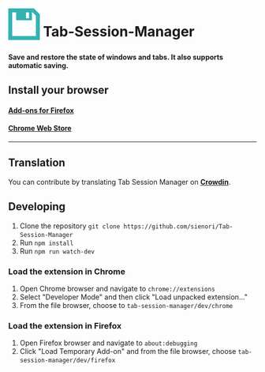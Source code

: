 # <sub><img src="/src/icons/icon.svg" width=64px height=64px></sub> Tab-Session-Manager

#### Save and restore the state of windows and tabs. It also supports automatic saving.

## Install your browser
#### **[Add-ons for Firefox](https://addons.mozilla.org/firefox/addon/tab-session-manager/)**  
#### **[Chrome Web Store](https://chrome.google.com/webstore/detail/tab-session-manager/iaiomicjabeggjcfkbimgmglanimpnae)**

***
## Translation
You can contribute by translating Tab Session Manager on **[Crowdin](https://crowdin.com/project/tab-session-manager)**.

## Developing
1. Clone the repository `git clone https://github.com/sienori/Tab-Session-Manager`
2. Run `npm install`
3. Run `npm run watch-dev`
### Load the extension in Chrome
1. Open Chrome browser and navigate to `chrome://extensions`
2. Select "Developer Mode" and then click "Load unpacked extension..."
3. From the file browser, choose to `tab-session-manager/dev/chrome`
### Load the extension in Firefox
1. Open Firefox browser and navigate to `about:debugging`
2. Click "Load Temporary Add-on" and from the file browser, choose `tab-session-manager/dev/firefox`
